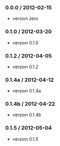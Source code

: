 ### 0.0.0 / 2012-02-15

- version zero

### 0.1.0 / 2012-03-20

- version 0.1.0

### 0.1.2 / 2012-04-05

- version 0.1.2

### 0.1.4a / 2012-04-12

- version 0.1.4a

### 0.1.4b / 2012-04-22

- version 0.1.4b

### 0.1.5 / 2012-05-04

- version 0.1.5